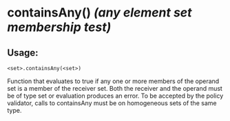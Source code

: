 # containsAny() *(any element set membership test)*

## Usage:
```cedar
<set>.containsAny(<set>)
```

Function that evaluates to true if any one or more members of the operand
set is a member of the receiver set. Both the receiver and the operand must
be of type set or evaluation produces an error. To be accepted by the policy
validator, calls to containsAny must be on homogeneous sets of the same type.
